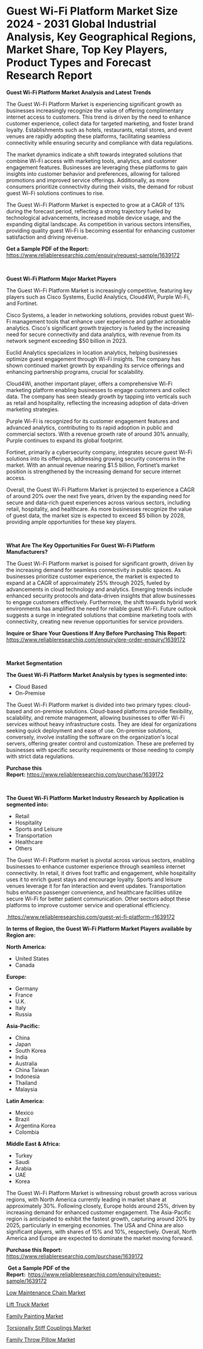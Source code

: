 <p><h1>Guest Wi-Fi Platform Market Size 2024 - 2031 Global Industrial Analysis, Key Geographical Regions, Market Share, Top Key Players, Product Types and Forecast Research Report</h1></p><p><strong>Guest Wi-Fi Platform Market Analysis and Latest Trends</strong></p>
<p><p>The Guest Wi-Fi Platform Market is experiencing significant growth as businesses increasingly recognize the value of offering complimentary internet access to customers. This trend is driven by the need to enhance customer experience, collect data for targeted marketing, and foster brand loyalty. Establishments such as hotels, restaurants, retail stores, and event venues are rapidly adopting these platforms, facilitating seamless connectivity while ensuring security and compliance with data regulations. </p><p>The market dynamics indicate a shift towards integrated solutions that combine Wi-Fi access with marketing tools, analytics, and customer engagement features. Businesses are leveraging these platforms to gain insights into customer behavior and preferences, allowing for tailored promotions and improved service offerings. Additionally, as more consumers prioritize connectivity during their visits, the demand for robust guest Wi-Fi solutions continues to rise.</p><p>The Guest Wi-Fi Platform Market is expected to grow at a CAGR of 13% during the forecast period, reflecting a strong trajectory fueled by technological advancements, increased mobile device usage, and the expanding digital landscape. As competition in various sectors intensifies, providing quality guest Wi-Fi is becoming essential for enhancing customer satisfaction and driving revenue.</p></p>
<p><strong>Get a Sample PDF of the Report:&nbsp;</strong> <a href="https://www.reliableresearchiq.com/enquiry/request-sample/1639172?utm_campaign=1117&utm_medium=2&utm_source=Github&utm_content=ia&utm_term=25092024&utm_id=guest-wi-fi-platform">https://www.reliableresearchiq.com/enquiry/request-sample/1639172</a></p>
<p>&nbsp;</p>
<p><strong>Guest Wi-Fi Platform Major Market Players</strong></p>
<p><p>The Guest Wi-Fi Platform Market is increasingly competitive, featuring key players such as Cisco Systems, Euclid Analytics, Cloud4Wi, Purple Wi-Fi, and Fortinet. </p><p>Cisco Systems, a leader in networking solutions, provides robust guest Wi-Fi management tools that enhance user experience and gather actionable analytics. Cisco's significant growth trajectory is fueled by the increasing need for secure connectivity and data analytics, with revenue from its network segment exceeding $50 billion in 2023.</p><p>Euclid Analytics specializes in location analytics, helping businesses optimize guest engagement through Wi-Fi insights. The company has shown continued market growth by expanding its service offerings and enhancing partnership programs, crucial for scalability.</p><p>Cloud4Wi, another important player, offers a comprehensive Wi-Fi marketing platform enabling businesses to engage customers and collect data. The company has seen steady growth by tapping into verticals such as retail and hospitality, reflecting the increasing adoption of data-driven marketing strategies.</p><p>Purple Wi-Fi is recognized for its customer engagement features and advanced analytics, contributing to its rapid adoption in public and commercial sectors. With a revenue growth rate of around 30% annually, Purple continues to expand its global footprint.</p><p>Fortinet, primarily a cybersecurity company, integrates secure guest Wi-Fi solutions into its offerings, addressing growing security concerns in the market. With an annual revenue nearing $1.5 billion, Fortinet’s market position is strengthened by the increasing demand for secure internet access.</p><p>Overall, the Guest Wi-Fi Platform Market is projected to experience a CAGR of around 20% over the next five years, driven by the expanding need for secure and data-rich guest experiences across various sectors, including retail, hospitality, and healthcare. As more businesses recognize the value of guest data, the market size is expected to exceed $5 billion by 2028, providing ample opportunities for these key players.</p></p>
<p>&nbsp;</p>
<p><strong>What Are The Key Opportunities For Guest Wi-Fi Platform Manufacturers?</strong></p>
<p><p>The Guest Wi-Fi Platform market is poised for significant growth, driven by the increasing demand for seamless connectivity in public spaces. As businesses prioritize customer experience, the market is expected to expand at a CAGR of approximately 25% through 2025, fueled by advancements in cloud technology and analytics. Emerging trends include enhanced security protocols and data-driven insights that allow businesses to engage customers effectively. Furthermore, the shift towards hybrid work environments has amplified the need for reliable guest Wi-Fi. Future outlook suggests a surge in integrated solutions that combine marketing tools with connectivity, creating new revenue opportunities for service providers.</p></p>
<p><strong>Inquire or Share Your Questions If Any Before Purchasing This Report:</strong> <a href="https://www.reliableresearchiq.com/enquiry/pre-order-enquiry/1639172?utm_campaign=1117&utm_medium=2&utm_source=Github&utm_content=ia&utm_term=25092024&utm_id=guest-wi-fi-platform">https://www.reliableresearchiq.com/enquiry/pre-order-enquiry/1639172</a></p>
<p>&nbsp;</p>
<p><strong>Market Segmentation</strong></p>
<p><strong>The Guest Wi-Fi Platform Market Analysis by types is segmented into:</strong></p>
<p><ul><li>Cloud Based</li><li>On-Premise</li></ul></p>
<p><p>The Guest Wi-Fi Platform market is divided into two primary types: cloud-based and on-premise solutions. Cloud-based platforms provide flexibility, scalability, and remote management, allowing businesses to offer Wi-Fi services without heavy infrastructure costs. They are ideal for organizations seeking quick deployment and ease of use. On-premise solutions, conversely, involve installing the software on the organization's local servers, offering greater control and customization. These are preferred by businesses with specific security requirements or those needing to comply with strict data regulations.</p></p>
<p><strong>Purchase this Report:&nbsp;</strong><a href="https://www.reliableresearchiq.com/purchase/1639172?utm_campaign=1117&utm_medium=2&utm_source=Github&utm_content=ia&utm_term=25092024&utm_id=guest-wi-fi-platform">https://www.reliableresearchiq.com/purchase/1639172</a></p>
<p>&nbsp;</p>
<p><strong>The Guest Wi-Fi Platform Market Industry Research by Application is segmented into:</strong></p>
<p><ul><li>Retail</li><li>Hospitality</li><li>Sports and Leisure</li><li>Transportation</li><li>Healthcare</li><li>Others</li></ul></p>
<p><p>The Guest Wi-Fi Platform market is pivotal across various sectors, enabling businesses to enhance customer experience through seamless internet connectivity. In retail, it drives foot traffic and engagement, while hospitality uses it to enrich guest stays and encourage loyalty. Sports and leisure venues leverage it for fan interaction and event updates. Transportation hubs enhance passenger convenience, and healthcare facilities utilize secure Wi-Fi for better patient communication. Other sectors adopt these platforms to improve customer service and operational efficiency.</p></p>
<p><a href="https://www.reliableresearchiq.com/guest-wi-fi-platform-r1639172?utm_campaign=1117&utm_medium=2&utm_source=Github&utm_content=ia&utm_term=25092024&utm_id=guest-wi-fi-platform">&nbsp;https://www.reliableresearchiq.com/guest-wi-fi-platform-r1639172</a></p>
<p><strong>In terms of Region, the Guest Wi-Fi Platform Market Players available by Region are:</strong></p>
<p>
    <p> <strong> North America: </strong>
        <ul>
            <li>United States</li>
            <li>Canada</li>
        </ul>
        </p> 
    <p> <strong> Europe: </strong>
        <ul>
            <li>Germany</li>
            <li>France</li>
            <li>U.K.</li>
            <li>Italy</li>
            <li>Russia</li>
        </ul>
        </p> 
    <p> <strong> Asia-Pacific: </strong>
        <ul>
            <li>China</li>
            <li>Japan</li>
            <li>South Korea</li>
            <li>India</li>
            <li>Australia</li>
            <li>China Taiwan</li>
            <li>Indonesia</li>
            <li>Thailand</li>
            <li>Malaysia</li>
        </ul>
        </p> 
    <p> <strong> Latin America: </strong>
        <ul>
            <li>Mexico</li>
            <li>Brazil</li>
            <li>Argentina Korea</li>
            <li>Colombia</li>
        </ul>
        </p> 
    <p> <strong> Middle East & Africa: </strong>
        <ul>
            <li>Turkey</li>
            <li>Saudi</li>
            <li>Arabia</li>
            <li>UAE</li>
            <li>Korea</li>
        </ul>
    </p>
    </p>
<p><p>The Guest Wi-Fi Platform Market is witnessing robust growth across various regions, with North America currently leading in market share at approximately 30%. Following closely, Europe holds around 25%, driven by increasing demand for enhanced customer engagement. The Asia-Pacific region is anticipated to exhibit the fastest growth, capturing around 20% by 2025, particularly in emerging economies. The USA and China are also significant players, with shares of 15% and 10%, respectively. Overall, North America and Europe are expected to dominate the market moving forward.</p></p>
<p><strong>Purchase this Report: </strong><a href="https://www.reliableresearchiq.com/purchase/1639172?utm_campaign=1117&utm_medium=2&utm_source=Github&utm_content=ia&utm_term=25092024&utm_id=guest-wi-fi-platform">https://www.reliableresearchiq.com/purchase/1639172</a></p>
<p>&nbsp;<strong>Get a Sample PDF of the Report:&nbsp;&nbsp;</strong><a href="https://www.reliableresearchiq.com/enquiry/request-sample/1639172?utm_campaign=1117&utm_medium=2&utm_source=Github&utm_content=ia&utm_term=25092024&utm_id=guest-wi-fi-platform">https://www.reliableresearchiq.com/enquiry/request-sample/1639172</a></p>
<p><strong></strong></p>
<p><p><a href="https://github.com/RuthLucas64/Market-Research-Report-List-1/blob/main/low-maintenance-chain-market.md?utm_campaign=1117&utm_medium=2&utm_source=Github&utm_content=ia&utm_term=25092024&utm_id=guest-wi-fi-platform">Low Maintenance Chain Market</a></p><p><a href="https://www.linkedin.com/pulse/lift-truck-market-size-growing-cagr-61-report-covers-analysis-wxayf?utm_campaign=1117&utm_medium=2&utm_source=Github&utm_content=ia&utm_term=25092024&utm_id=guest-wi-fi-platform">Lift Truck Market</a></p><p><a href="https://issuu.com/reportprime-2/docs/family-painting-market-size-2030.pp_bc343b0d08232c?utm_campaign=1117&utm_medium=2&utm_source=Github&utm_content=ia&utm_term=25092024&utm_id=guest-wi-fi-platform">Family Painting Market</a></p><p><a href="https://github.com/NathanColeman327/Market-Research-Report-List-1/blob/main/torsionally-stiff-couplings-market.md?utm_campaign=1117&utm_medium=2&utm_source=Github&utm_content=ia&utm_term=25092024&utm_id=guest-wi-fi-platform">Torsionally Stiff Couplings Market</a></p><p><a href="https://issuu.com/reportprime-2/docs/family-throw-pillow-market-size-203_d524f62487f4f2?utm_campaign=1117&utm_medium=2&utm_source=Github&utm_content=ia&utm_term=25092024&utm_id=guest-wi-fi-platform">Family Throw Pillow Market</a></p></p>